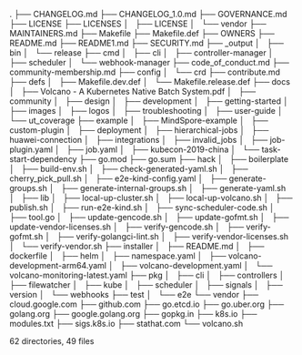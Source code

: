 .
├── CHANGELOG.md
├── CHANGELOG_1.0.md
├── GOVERNANCE.md
├── LICENSE
├── LICENSES
│   ├── LICENSE
│   └── vendor
├── MAINTAINERS.md
├── Makefile
├── Makefile.def
├── OWNERS
├── README.md
├── README1.md
├── SECURITY.md
├── _output
│   ├── bin
│   └── release
├── cmd
│   ├── cli
│   ├── controller-manager
│   ├── scheduler
│   └── webhook-manager
├── code_of_conduct.md
├── community-membership.md
├── config
│   └── crd
├── contribute.md
├── defs
│   ├── Makefile.dev.def
│   └── Makefile.release.def
├── docs
│   ├── Volcano - A Kubernetes Native Batch System.pdf
│   ├── community
│   ├── design
│   ├── development
│   ├── getting-started
│   ├── images
│   ├── logos
│   ├── troubleshooting
│   ├── user-guide
│   └── ut_coverage
├── example
│   ├── MindSpore-example
│   ├── custom-plugin
│   ├── deployment
│   ├── hierarchical-jobs
│   ├── huawei-connection
│   ├── integrations
│   ├── invalid_jobs
│   ├── job-plugin.yaml
│   ├── job.yaml
│   ├── kubecon-2019-china
│   └── task-start-dependency
├── go.mod
├── go.sum
├── hack
│   ├── boilerplate
│   ├── build-env.sh
│   ├── check-generated-yaml.sh
│   ├── cherry_pick_pull.sh
│   ├── e2e-kind-config.yaml
│   ├── generate-groups.sh
│   ├── generate-internal-groups.sh
│   ├── generate-yaml.sh
│   ├── lib
│   ├── local-up-cluster.sh
│   ├── local-up-volcano.sh
│   ├── publish.sh
│   ├── run-e2e-kind.sh
│   ├── sync-scheduler-code.sh
│   ├── tool.go
│   ├── update-gencode.sh
│   ├── update-gofmt.sh
│   ├── update-vendor-licenses.sh
│   ├── verify-gencode.sh
│   ├── verify-gofmt.sh
│   ├── verify-golangci-lint.sh
│   ├── verify-vendor-licenses.sh
│   └── verify-vendor.sh
├── installer
│   ├── README.md
│   ├── dockerfile
│   ├── helm
│   ├── namespace.yaml
│   ├── volcano-development-arm64.yaml
│   ├── volcano-development.yaml
│   └── volcano-monitoring-latest.yaml
├── pkg
│   ├── cli
│   ├── controllers
│   ├── filewatcher
│   ├── kube
│   ├── scheduler
│   ├── signals
│   ├── version
│   └── webhooks
├── test
│   └── e2e
└── vendor
    ├── cloud.google.com
    ├── github.com
    ├── go.etcd.io
    ├── go.uber.org
    ├── golang.org
    ├── google.golang.org
    ├── gopkg.in
    ├── k8s.io
    ├── modules.txt
    ├── sigs.k8s.io
    ├── stathat.com
    └── volcano.sh

62 directories, 49 files
